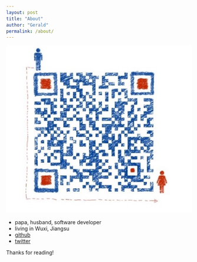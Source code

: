 ```yaml
---
layout: post
title: "About"
author: "Gerald"
permalink: /about/
---
```


![](/assets/pic.jpeg)

- papa, husband, software developer
- living in Wuxi, Jiangsu
- [github](https://github.com/gerald8)
- [twitter](https://twitter.com/geraldcnlol)

Thanks for reading!
